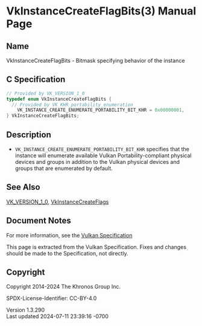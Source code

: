 # VkInstanceCreateFlagBits(3) Manual Page

## Name

VkInstanceCreateFlagBits - Bitmask specifying behavior of the instance



## <a href="#_c_specification" class="anchor"></a>C Specification

``` c
// Provided by VK_VERSION_1_0
typedef enum VkInstanceCreateFlagBits {
  // Provided by VK_KHR_portability_enumeration
    VK_INSTANCE_CREATE_ENUMERATE_PORTABILITY_BIT_KHR = 0x00000001,
} VkInstanceCreateFlagBits;
```

## <a href="#_description" class="anchor"></a>Description

- `VK_INSTANCE_CREATE_ENUMERATE_PORTABILITY_BIT_KHR` specifies that the
  instance will enumerate available Vulkan Portability-compliant
  physical devices and groups in addition to the Vulkan physical devices
  and groups that are enumerated by default.

## <a href="#_see_also" class="anchor"></a>See Also

[VK_VERSION_1_0](https://registry.khronos.org/vulkan/specs/1.3-extensions/man/html/VK_VERSION_1_0.html),
[VkInstanceCreateFlags](https://registry.khronos.org/vulkan/specs/1.3-extensions/man/html/VkInstanceCreateFlags.html)

## <a href="#_document_notes" class="anchor"></a>Document Notes

For more information, see the <a
href="https://registry.khronos.org/vulkan/specs/1.3-extensions/html/vkspec.html#VkInstanceCreateFlagBits"
target="_blank" rel="noopener">Vulkan Specification</a>

This page is extracted from the Vulkan Specification. Fixes and changes
should be made to the Specification, not directly.

## <a href="#_copyright" class="anchor"></a>Copyright

Copyright 2014-2024 The Khronos Group Inc.

SPDX-License-Identifier: CC-BY-4.0

Version 1.3.290  
Last updated 2024-07-11 23:39:16 -0700
